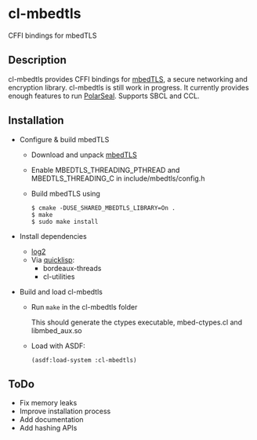 # cl-mbedtls
CFFI bindings for mbedTLS

## Description
cl-mbedtls provides CFFI bindings for [mbedTLS](https://www.mbed.com/en/technologies/security/mbed-tls/), a secure networking and encryption library. cl-mbedtls is still work in progress. It currently provides enough features to run [PolarSeal](https://github.com/mak08/polarseal). Supports SBCL and CCL.

## Installation
* Configure & build mbedTLS 
  * Download and unpack [mbedTLS](https://www.mbed.com/en/technologies/security/mbed-tls/#Get_mbed_TLS)
  * Enable MBEDTLS_THREADING_PTHREAD and MBEDTLS_THREADING_C in include/mbedtls/config.h
  * Build mbedTLS using
    
    ```
    $ cmake -DUSE_SHARED_MBEDTLS_LIBRARY=On .
    $ make
    $ sudo make install
    ```
 
* Install dependencies
  * [log2](https://github.com/mak08/log2)
  * Via [quicklisp](https://www.quicklisp.org/beta/):
    * bordeaux-threads
    * cl-utilities
  
* Build and load cl-mbedtls
  * Run `make` in the cl-mbedtls folder

    This should generate the ctypes executable, mbed-ctypes.cl and libmbed_aux.so 
  * Load with ASDF:
  
    ```
    (asdf:load-system :cl-mbedtls)
    ```
    
## ToDo
* Fix memory leaks
* Improve installation process
* Add documentation
* Add hashing APIs
